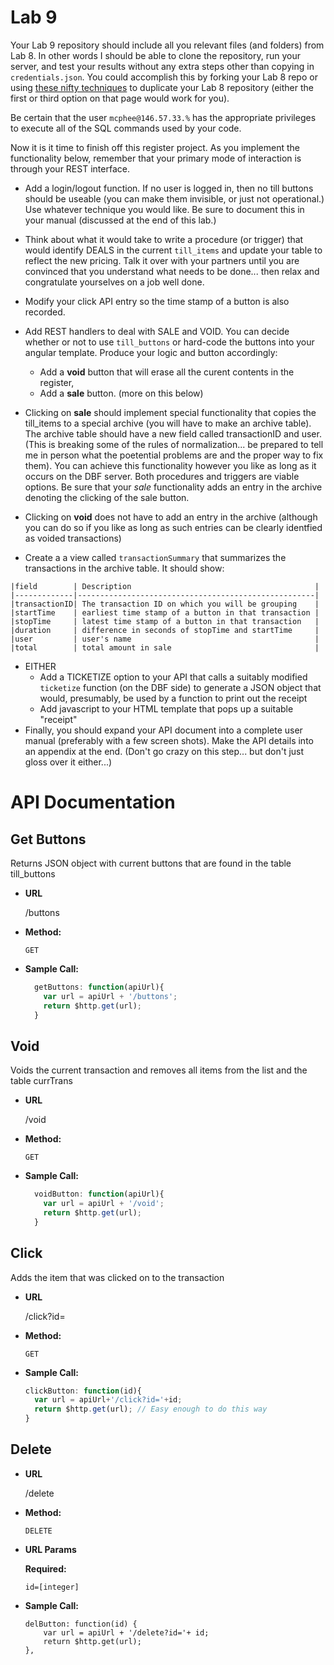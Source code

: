 # Lab 9

Your Lab 9 repository should include all you relevant files (and folders) from Lab 8.  In other words I should be able to clone the repository, run your server, and test your results without any extra steps other than copying in `credentials.json`. You could accomplish this by forking your Lab 8 repo or using [these nifty techniques](https://help.github.com/en/articles/duplicating-a-repository) to duplicate your Lab 8 repository (either the first or third option on that page would work for you). 

Be certain that the user `mcphee@146.57.33.%` has the appropriate privileges to execute all of the SQL commands used by your code.

Now it is it time to finish off this register project.  As you implement the functionality below, remember that your primary mode of interaction is through your REST interface.

* Add a login/logout function.  If no user is logged in, then no till buttons should be useable (you can make them invisible, or just not operational.)  Use whatever technique you would like.  Be sure to document this in your manual (discussed at the end of this lab.)
* Think about what it would take to write a procedure (or trigger) that would identify DEALS in the current `till_items` and update your table to reflect the new pricing.  Talk it over with your partners until you are convinced that you understand what needs to be done... then relax and congratulate yourselves on a job well done.
*  Modify your click API entry so the time stamp of a button is also recorded.
* Add REST handlers to deal with SALE and VOID.  You can decide whether or not to use `till_buttons` or hard-code the buttons into your angular template.  Produce your logic and button accordingly:

   * Add a **void** button that will erase all the curent contents in the register, 
   * Add a **sale** button.  (more on this below)

* Clicking on **sale** should implement special functionality that copies the till_items to a special archive (you will have to make an archive table).  The archive table should have a new field called transactionID and user.  (This is breaking some of the rules of normalization... be prepared to tell me in person what the poetential problems are and the proper way to fix them).  You can achieve this functionality however you like as long as it occurs on the DBF server.  Both procedures and triggers are viable options.  Be sure that your *sale* functionality adds an entry in the archive denoting the clicking of the sale button.
* Clicking on **void** does not have to add an entry in the archive (although you can do so if you like as long as such entries can be clearly identfied as voided transactions)
* Create a a view called `transactionSummary` that summarizes the transactions in the archive table.  It should show:

```
|field        | Description                                         |
|-------------|-----------------------------------------------------|
|transactionID| The transaction ID on which you will be grouping    |
|startTime    | earliest time stamp of a button in that transaction |
|stopTime     | latest time stamp of a button in that transaction   |
|duration     | difference in seconds of stopTime and startTime     |
|user         | user's name                                         |
|total        | total amount in sale                                |
```

* EITHER
   * Add a TICKETIZE option to your API that calls a suitably modified `ticketize` function (on the DBF side) to generate a JSON object that would, presumably, be used by a function to print out the receipt
   * Add javascript to your HTML template that pops up a suitable "receipt"
* Finally, you should expand your API document into a complete user manual (preferably with a few screen shots).  Make the API details into an appendix at the end.  (Don't go crazy on this step... but don't just gloss over it either...)

# API Documentation

**Get Buttons**
---
  Returns JSON object with current buttons that are found in the table till_buttons
* **URL**

  /buttons

* **Method:**

  `GET`

* **Sample Call:**

  ```javascript
    getButtons: function(apiUrl){
      var url = apiUrl + '/buttons';
      return $http.get(url);
    }
  ```
  
**Void**
---
  Voids the current transaction and removes all items from the list and the table currTrans
* **URL**

  /void

* **Method:**

  `GET`

* **Sample Call:**
  ```javascript
    voidButton: function(apiUrl){
      var url = apiUrl + '/void';
      return $http.get(url);
    }
  ```
 
**Click**
---
  Adds the item that was clicked on to the transaction
  * **URL**
  
    /click?id=<itemId>
  
  * **Method:**
    
    `GET`
    
  * **Sample Call:**
    ```javascript
    clickButton: function(id){
      var url = apiUrl+'/click?id='+id;
      return $http.get(url); // Easy enough to do this way
    }
    ```

  
**Delete**
----

* **URL**

  /delete

* **Method:**

  `DELETE`
  
*  **URL Params**

   **Required:**
 
   `id=[integer]`

* **Sample Call:**

      delButton: function(id) {
          var url = apiUrl + '/delete?id='+ id;
          return $http.get(url);
      },
  
